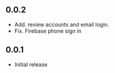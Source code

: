## 0.0.2

* Add. review accounts and email login.
* Fix. Firebase phone sign in

## 0.0.1

* Initial release

